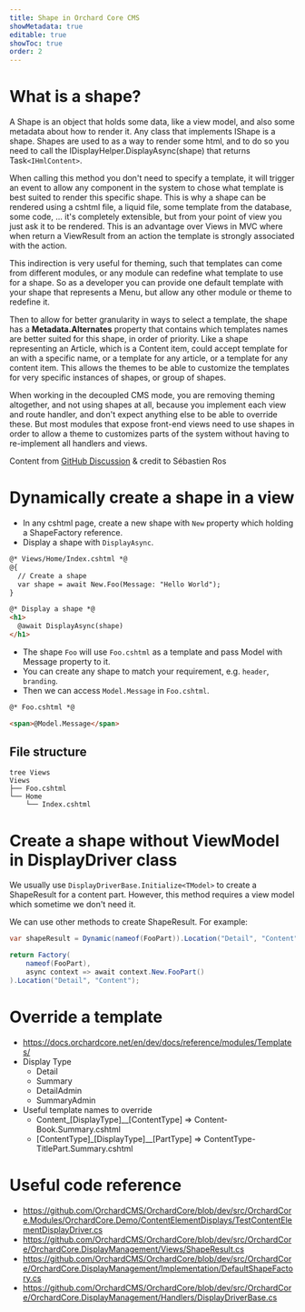 ```yaml
---
title: Shape in Orchard Core CMS
showMetadata: true
editable: true
showToc: true
order: 2
---
```


# What is a shape?

A Shape is an object that holds some data, like a view model, and also some metadata about how to render it.
Any class that implements IShape is a shape.
Shapes are used to as a way to render some html, and to do so you need to call the IDisplayHelper.DisplayAsync(shape) that returns Task`<IHmlContent>`.

When calling this method you don't need to specify a template, it will trigger an event to allow any component in the system to chose what template is best suited to render this specific shape.
This is why a shape can be rendered using a cshtml file, a liquid file, some template from the database, some code, ... it's completely extensible, but from your point of view you just ask it to be rendered.
This is an advantage over Views in MVC where when return a ViewResult from an action the template is strongly associated with the action.

This indirection is very useful for theming, such that templates can come from different modules, or any module can redefine what template to use for a shape.
So as a developer you can provide one default template with your shape that represents a Menu, but allow any other module or theme to redefine it.

Then to allow for better granularity in ways to select a template, the shape has a **Metadata.Alternates** property that contains which templates names are better suited for this shape, in order of priority.
Like a shape representing an Article, which is a Content item, could accept template for an with a specific name, or a template for any article, or a template for any content item.
This allows the themes to be able to customize the templates for very specific instances of shapes, or group of shapes.

When working in the decoupled CMS mode, you are removing theming altogether, and not using shapes at all, because you implement each view and route handler, and don't expect anything else to be able to override these.
But most modules that expose front-end views need to use shapes in order to allow a theme to customizes parts of the system without having to re-implement all handlers and views.

Content from [GitHub Discussion](https://github.com/OrchardCMS/OrchardCore/issues/4121#issuecomment-539608731) & credit to Sébastien Ros

# Dynamically create a shape in a view
- In any cshtml page, create a new shape with `New` property which holding a ShapeFactory reference.
- Display a shape with `DisplayAsync`.
```html
@* Views/Home/Index.cshtml *@
@{
  // Create a shape
  var shape = await New.Foo(Message: "Hello World");
}

@* Display a shape *@
<h1>
  @await DisplayAsync(shape)
</h1>

```

- The shape `Foo` will use `Foo.cshtml` as a template and pass Model with Message property to it.
- You can create any shape to match your requirement, e.g. `header`, `branding`.
- Then we can access `Model.Message` in `Foo.cshtml`.

```html
@* Foo.cshtml *@

<span>@Model.Message</span>

```

## File structure

```
tree Views
Views
├── Foo.cshtml
└── Home
    └── Index.cshtml

```

# Create a shape without ViewModel in DisplayDriver class

We usually use `DisplayDriverBase.Initialize<TModel>` to create a ShapeResult for a content part.
However, this method requires a view model which sometime we don't need it.

We can use other methods to create ShapeResult. For example:

```cs
var shapeResult = Dynamic(nameof(FooPart)).Location("Detail", "Content");
```

```cs
return Factory(
    nameof(FooPart),
    async context => await context.New.FooPart()
).Location("Detail", "Content");
```

# Override a template
- https://docs.orchardcore.net/en/dev/docs/reference/modules/Templates/
- Display Type
  - Detail
  - Summary
  - DetailAdmin
  - SummaryAdmin
- Useful template names to override
  - Content_[DisplayType]__[ContentType] => Content-Book.Summary.cshtml
  - [ContentType]_[DisplayType]__[PartType] => ContentType-TitlePart.Summary.cshtml

# Useful code reference
- https://github.com/OrchardCMS/OrchardCore/blob/dev/src/OrchardCore.Modules/OrchardCore.Demo/ContentElementDisplays/TestContentElementDisplayDriver.cs
- https://github.com/OrchardCMS/OrchardCore/blob/dev/src/OrchardCore/OrchardCore.DisplayManagement/Views/ShapeResult.cs
- https://github.com/OrchardCMS/OrchardCore/blob/dev/src/OrchardCore/OrchardCore.DisplayManagement/Implementation/DefaultShapeFactory.cs
- https://github.com/OrchardCMS/OrchardCore/blob/dev/src/OrchardCore/OrchardCore.DisplayManagement/Handlers/DisplayDriverBase.cs
